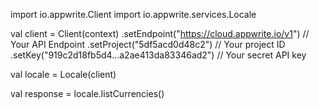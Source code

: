 import io.appwrite.Client
import io.appwrite.services.Locale

val client = Client(context)
    .setEndpoint("https://cloud.appwrite.io/v1") // Your API Endpoint
    .setProject("5df5acd0d48c2") // Your project ID
    .setKey("919c2d18fb5d4...a2ae413da83346ad2") // Your secret API key

val locale = Locale(client)

val response = locale.listCurrencies()
